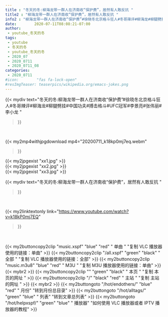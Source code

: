 ```yaml
---
title : "冬天的冬:柳海龙带一群人在济南收“保护费”，居然有人敢反抗 "
title2 : "柳海龙带一群人在济南收“保护费”，居然有人敢反抗 "
info2 : "柳海龙带一群人在济南收“保护费”#徐晓冬北京格斗狂人#冬哥辣评#柳海龙#柳腿劈挂#中国功夫#搏击格斗#UFC冠军#李景亮#张伟丽#李小龙 "
date:        2020-07-11T08:08:21-07:00
author:
 - youtube_冬天的冬
tags:
 - youtube
 - 冬天的冬
 - youtube_冬天的冬
 - 2020_07
 - 2020_0711
 - 2020_0711_08
categories:
 - 2020_0711
#icon:        "fas fa-lock-open"
#resImgTeaser: teaserpics/wikipedia.org/emacs-jokes.png
---
```


{{< mydiv text="冬天的冬:柳海龙带一群人在济南收“保护费”#徐晓冬北京格斗狂人#冬哥辣评#柳海龙#柳腿劈挂#中国功夫#搏击格斗#UFC冠军#李景亮#张伟丽#李小龙 "
>}}
<br>


{{< my2mp4withjpgdownload mp4="20200711_k18kp0mj7eq.webm"
>}}

{{< my2jpgexist "xx1.jpg" >}}<br>
{{< my2jpgexist "xx2.jpg" >}}<br>
{{< my2jpgexist "xx3.jpg" >}}<br>



{{< mydiv text="冬天的冬:柳海龙带一群人在济南收“保护费”，居然有人敢反抗 "
>}}
<br>

{{< my2linktextonly link="https://www.youtube.com/watch?v=k18kP0mj7EQ"
>}}


<br>

{{< my2buttoncopy2clip "music.xspf"        "blue"   "red"    " 单曲 "  "复制 VLC 播放器使用的链接：单曲" >}} {{< my2buttoncopy2clip "/all.xspf"         "green"  "black"  " 全部 "  "复制 VLC 播放器使用的链接：全部" >}} {{< my2buttoncopy2clip "music.m3u8"        "blue"   "red"    " M3U  "    "复制 M3U 播放器使用的链接：单曲" >}} {{< mybr2 >}} {{< my2buttoncopy2clip ""                  "green"  "black"  " 本页 "    "复制 本页的网址 " >}} {{< my2buttoncopy2clip "/"                 "black"  "red"    " 主站 "    "复制 主站的网址 " >}} {{< mybr2 >}} {{< my2buttongoto      "/hot/endothers/"   "blue"   "red"    " 月份"   "转到月份总目录" >}} {{< my2buttongoto      "/hot/alltags/"     "green"  "blue"   " 列表"   "转到文章总列表" >}} {{< my2buttongoto      "/hot/helpxspf/"    "green"  "blue"   " 播放器" "如何使用 VLC 播放器或者 IPTV 播放器的教程" >}} 

